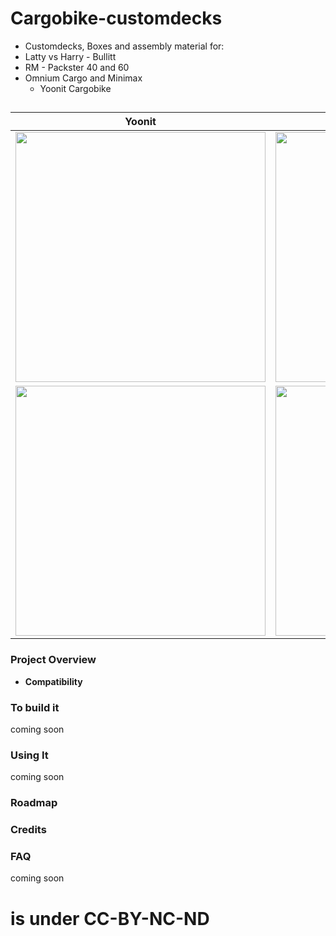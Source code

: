 



# Cargobike-customdecks

- Customdecks, Boxes and assembly material for:
 - Latty vs Harry - Bullitt
  - RM - Packster 40 and 60
   - Omnium Cargo and Minimax
     - Yoonit Cargobike

##
| Yoonit  | Flipdeck|
|----------|----------|
| <img src="https://github.com/kallibaba/Cargobike-customdecks/blob/main/Yoonit%20Bike/IMG_0534.PNG" width="400"> | <img src="https://github.com/kallibaba/Cargobike-customdecks/blob/main/Yoonit%20Bike/IMG_0535.PNG" width="400"> |
| <img src="https://github.com/kallibaba/Cargobike-customdecks/blob/main/Yoonit%20Bike/IMG_0536.PNG" width="400"> | <img src="https://github.com/kallibaba/Cargobike-customdecks/blob/main/Yoonit%20Bike/IMG_0537.PNG" width="400">  |

### Project Overview


- **Compatibility** 


### To build it

coming soon


### Using It

coming soon


### Roadmap


### Credits


### FAQ

coming soon

# is under CC-BY-NC-ND
